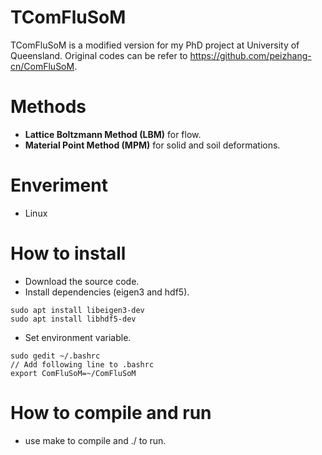 # TComFluSoM
TComFluSoM is a modified version for my PhD project at University of Queensland. Original codes can be refer to https://github.com/peizhang-cn/ComFluSoM.

# Methods
- **Lattice Boltzmann Method (LBM)** for flow.
- **Material Point Method (MPM)** for solid and soil deformations.

# Enveriment
- Linux
# How to install
- Download the source code.
- Install dependencies (eigen3 and hdf5).
```
sudo apt install libeigen3-dev
sudo apt install libhdf5-dev
```
- Set environment variable.
```
sudo gedit ~/.bashrc
// Add following line to .bashrc
export ComFluSoM=~/ComFluSoM
```
# How to compile and run
- use make to compile and ./ to run.
